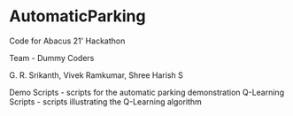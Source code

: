 # AutomaticParking

Code for Abacus 21' Hackathon

Team - Dummy Coders

G. R. Srikanth, Vivek Ramkumar, Shree Harish S

Demo Scripts - scripts for the automatic parking demonstration
Q-Learning Scripts - scripts illustrating the Q-Learning algorithm
